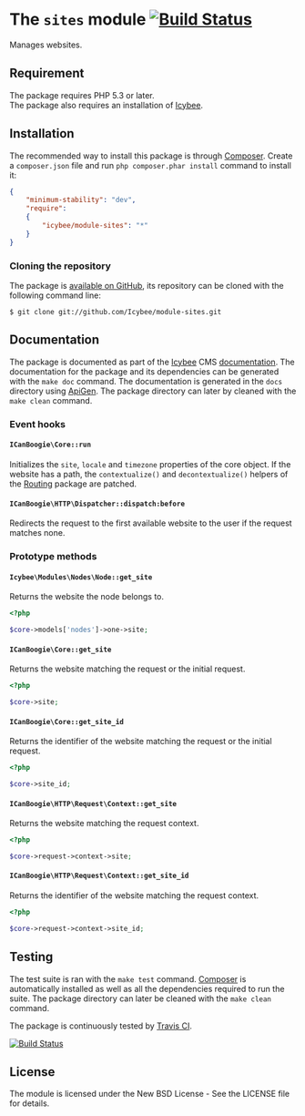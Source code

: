 # The `sites` module [![Build Status](https://travis-ci.org/Icybee/module-sites.png?branch=master)](https://travis-ci.org/Icybee/module-sites)

Manages websites.





## Requirement

The package requires PHP 5.3 or later.  
The package also requires an installation of [Icybee](http://icybee.org).





## Installation

The recommended way to install this package is through [Composer](http://getcomposer.org/).
Create a `composer.json` file and run `php composer.phar install` command to install it:

```json
{
	"minimum-stability": "dev",
	"require":
	{
		"icybee/module-sites": "*"
	}
}
```





### Cloning the repository

The package is [available on GitHub](https://github.com/Icybee/module-sites), its repository can be
cloned with the following command line:

	$ git clone git://github.com/Icybee/module-sites.git





## Documentation

The package is documented as part of the [Icybee](http://icybee.org/) CMS
[documentation](http://icybee.org/docs/). The documentation for the package and its
dependencies can be generated with the `make doc` command. The documentation is generated in
the `docs` directory using [ApiGen](http://apigen.org/). The package directory can later by
cleaned with the `make clean` command.





### Event hooks





#### `ICanBoogie\Core::run`

Initializes the `site`, `locale` and `timezone` properties of the core object. If the website has
a path, the `contextualize()` and `decontextualize()` helpers of the [Routing](https://github.com/ICanBoogie/Routing)
package are patched.





#### `ICanBoogie\HTTP\Dispatcher::dispatch:before`

Redirects the request to the first available website to the user if the request matches none.





### Prototype methods





#### `Icybee\Modules\Nodes\Node::get_site`

Returns the website the node belongs to.

```php
<?php

$core->models['nodes']->one->site;
```





#### `ICanBoogie\Core::get_site`

Returns the website matching the request or the initial request.

```php
<?php

$core->site;
```





#### `ICanBoogie\Core::get_site_id`

Returns the identifier of the website matching the request or the initial request.

```php
<?php

$core->site_id;
```





#### `ICanBoogie\HTTP\Request\Context::get_site`

Returns the website matching the request context.

```php
<?php

$core->request->context->site;
```





#### `ICanBoogie\HTTP\Request\Context::get_site_id`

Returns the identifier of the website matching the request context.

```php
<?php

$core->request->context->site_id;
```





## Testing

The test suite is ran with the `make test` command. [Composer](http://getcomposer.org/) is
automatically installed as well as all the dependencies required to run the suite. The package
directory can later be cleaned with the `make clean` command.

The package is continuously tested by [Travis CI](http://about.travis-ci.org/).

[![Build Status](https://travis-ci.org/Icybee/module-sites.png?branch=master)](https://travis-ci.org/Icybee/module-sites)





## License

The module is licensed under the New BSD License - See the LICENSE file for details.